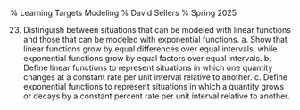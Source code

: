 % Learning Targets Modeling
% David Sellers
% Spring 2025

23. Distinguish between situations that can be modeled with linear functions and those that can be modeled with exponential functions.
    a. Show that linear functions grow by equal differences over equal intervals, while exponential functions grow by equal factors over equal intervals.
    b. Define linear functions to represent situations in which one quantity changes at a constant rate per unit interval relative to another.
    c. Define exponential functions to represent situations in which a quantity grows or decays by a constant percent rate per unit interval relative to another.
